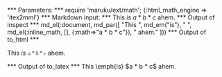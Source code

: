 
*** Parameters: ***
require 'maruku/ext/math'; {:html_math_engine => 'itex2mml'}
*** Markdown input: ***
This *is* $a * b * c$ ahem.
*** Output of inspect ***
md_el(:document, md_par([
        "This ",
        md_em("is"),
        " ",
        md_el(:inline_math, [], {:math=>"a * b * c"}),
        " ahem."
]))
*** Output of to_html ***
<p>This <em>is</em> <math xmlns="http://www.w3.org/1998/Math/MathML" display="inline" class="maruku-mathml"><semantics><mrow><mi>a</mi><mo>*</mo><mi>b</mi><mo>*</mo><mi>c</mi></mrow><annotation encoding="application/x-tex">a * b * c</annotation></semantics></math> ahem.</p>
*** Output of to_latex ***
This \emph{is} $a * b * c$ ahem.
